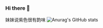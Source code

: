### Hi there 👋
妹妹说紫色很有韵味
![Anurag's GitHub stats](https://github-readme-stats.vercel.app/api?username=lxhcool&show_icons=true&theme=aura)
